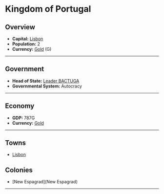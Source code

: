 # Kingdom of Portugal

## Overview

- **Capital:** [Lisbon](Lisbon)
- **Population:** 2
- **Currency:** [Gold](Gold) (G)

---

## Government

- **Head of State:** [Leader BACTUGA](BACTUGA)
- **Governmental System:** Autocracy

---

## Economy

- **GDP:** <!-- GDP -->787G<!-- GDP -->
- **Currency:** [Gold](Gold)

---

## Towns

- [Lisbon](Lisbon)

## Colonies

- [New Espagrad](New Espagrad)

---